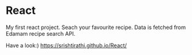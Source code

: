 # React
My first react project.
Seach your favourite recipe.
Data is fetched from Edamam recipe search API.

Have a look:)
https://srishtirathi.github.io/React/

